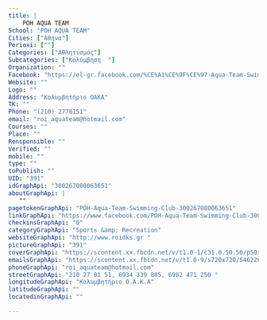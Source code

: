 ```yaml
---
title: |
    ΡΟΗ AQUA TEAM
School: "ΡΟΗ AQUA TEAM"
Cities: ["Αθήνα"]
Perioxi: [""]
Categories: ["Αθλητισμός"]
Subcategories: ["Κολύμβηση  "]
Organization: ""
Facebook: "https://el-gr.facebook.com/%CE%A1%CE%9F%CE%97-Aqua-Team-Swimming-Club-300267080063651/"
Website: ""
Logo: ""
Address: "Κολυμβητήριο ΟΑΚΑ"
TK: ""
Phone: "(210) 2778151"
email: "roi_aquateam@hotmail.com"
Courses: ""
Place: ""
Rensponsible: ""
Verified: ""
mobile: ""
type: ""
toPublish: ""
UID: "391"
idGraphApi: "300267080063651"
aboutGraphApi: | 
   ""
pagetokenGraphApi: "ΡΟΗ-Aqua-Team-Swimming-Club-300267080063651"
linkGraphApi: "https://www.facebook.com/ΡΟΗ-Aqua-Team-Swimming-Club-300267080063651/"
checkinsGraphApi: "0"
categoryGraphApi: "Sports &amp; Recreation"
websiteGraphApi: "http://www.roidks.gr "
pictureGraphApi: "391"
coverGraphApi: "https://scontent.xx.fbcdn.net/v/t1.0-1/c31.0.50.50/p50x50/525848_300269363396756_1939286947_n.jpg?oh=048725f04f97d4852eae1c1c5871d8d0&amp;oe=5B3852EA"
emailsGraphApi: "https://scontent.xx.fbcdn.net/v/t1.0-9/s720x720/546226_300466380043721_778958975_n.jpg?oh=b32dc00cc6eb1991da9107d25ac0d01f&amp;oe=5B379749"
phoneGraphApi: "roi_aquateam@hotmail.com"
streetGraphApi: "210 27 81 51, 6934 339 805, 6982 471 250 "
longitudeGraphApi: "Κολυμβητήριο O.A.K.A"
latitudeGraphApi: ""
locatedinGraphApi: ""

---
```




